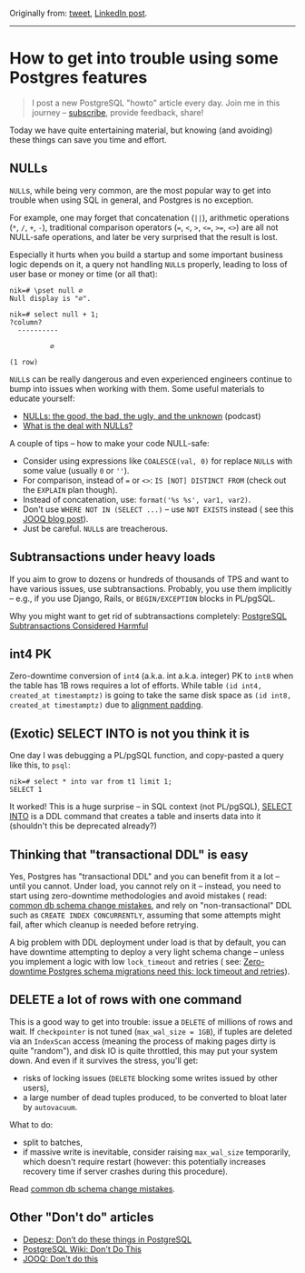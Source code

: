 Originally from: [tweet](https://twitter.com/samokhvalov/status/1712342522314572064), [LinkedIn post](...).

---

# How to get into trouble using some Postgres features

> I post a new PostgreSQL "howto" article every day. Join me in this
> journey – [subscribe](https://twitter.com/samokhvalov/), provide feedback, share!

Today we have quite entertaining material, but knowing (and avoiding) these things can save you time and effort.

## NULLs

`NULL`s, while being very common, are the most popular way to get into trouble when using SQL in general, and Postgres
is
no exception.

For example, one may forget that concatenation (`||`), arithmetic operations (`*`, `/`, `+`, `-`), traditional
comparison operators (`=`, `<`, `>`, `<=`, `>=`, `<>`) are all not NULL-safe operations, and later be very surprised
that the result is lost.

Especially it hurts when you build a startup and some important business logic depends on it, a query not
handling `NULL`s properly, leading to loss of user base or money or time (or all that):

```
nik=# \pset null ∅
Null display is "∅".

nik=# select null + 1;
?column?
  ----------

          ∅

(1 row)
```

`NULL`s can be really dangerous and even experienced engineers continue to bump into issues when working with them. Some
useful materials to educate yourself:

- [NULLs: the good, the bad, the ugly, and the unknown](https://postgres.fm/episodes/nulls-the-good-the-bad-the-ugly-and-the-unknown)
  (podcast)
- [What is the deal with NULLs?](http://thoughts.davisjeff.com/2009/08/02/what-is-the-deal-with-nulls/)

A couple of tips – how to make your code NULL-safe:

- Consider using expressions like `COALESCE(val, 0)` for replace `NULL`s with some value (usually `0` or `''`).
- For comparison, instead of `=` or `<>`: `IS [NOT] DISTINCT FROM` (check out the `EXPLAIN` plan though).
- Instead of concatenation, use: `format('%s %s', var1, var2)`.
- Don't use `WHERE NOT IN (SELECT ...)` – use `NOT EXISTS` instead (
  see this [JOOQ blog post](https://jooq.org/doc/latest/manual/reference/dont-do-this/dont-do-this-sql-not-in/)).
- Just be careful. `NULL`s are treacherous.

## Subtransactions under heavy loads

If you aim to grow to dozens or hundreds of thousands of TPS and want to have various issues, use subtransactions.
Probably, you use them implicitly – e.g., if you use Django, Rails, or `BEGIN/EXCEPTION` blocks in PL/pgSQL.

Why you might want to get rid of subtransactions completely:
[PostgreSQL Subtransactions Considered Harmful](https://postgres.ai/blog/20210831-postgresql-subtransactions-considered-harmful)

## int4 PK

Zero-downtime conversion of `int4` (a.k.a. int a.k.a. integer) PK to `int8` when the table has 1B rows requires a lot of
efforts. While table `(id int4, created_at timestamptz)` is going to take the same disk space as
`(id int8, created_at timestamptz)` due to [alignment padding](https://stackoverflow.com/a/7431468/459391).

## (Exotic) SELECT INTO is not you think it is

One day I was debugging a PL/pgSQL function, and copy-pasted a query like this, to `psql`:

```
nik=# select * into var from t1 limit 1;
SELECT 1
```

It worked! This is a huge surprise – in SQL context (not
PL/pgSQL), [SELECT INTO](https://postgresql.org/docs/current/sql-selectinto.html) is a DDL command that creates a table
and inserts data into it (shouldn't this be deprecated already?)

## Thinking that "transactional DDL" is easy

Yes, Postgres has "transactional DDL" and you can benefit from it a lot – until you cannot. Under load, you cannot rely
on it – instead, you need to start using zero-downtime methodologies and avoid mistakes (
read: [common db schema change mistakes](https://postgres.ai/blog/20220525-common-db-schema-change-mistakes), and rely
on "non-transactional" DDL such as
`CREATE INDEX CONCURRENTLY`, assuming that some attempts might fail, after which cleanup is needed before retrying.

A big problem with DDL deployment under load is that by default, you can have downtime attempting to deploy a very light
schema change – unless you implement a logic with low `lock_timeout` and retries (
see: [Zero-downtime Postgres schema migrations need this: lock timeout and retries](https://postgres.ai/blog/20210923-zero-downtime-postgres-schema-migrations-lock-timeout-and-retries)).

## DELETE a lot of rows with one command

This is a good way to get into trouble: issue a `DELETE` of millions of rows and wait. If `checkpointer` is not tuned
(`max_wal_size = 1GB`), if tuples are deleted via an `IndexScan` access (meaning the process of making pages dirty is
quite "random"), and disk IO is quite throttled, this may put your system down. And even if it survives the stress,
you'll get:

- risks of locking issues (`DELETE` blocking some writes issued by other users),
- a large number of dead tuples produced, to be converted to bloat later by `autovacuum`.

What to do:

- split to batches,
- if massive write is inevitable, consider raising `max_wal_size` temporarily, which doesn't require restart (however:
  this potentially increases recovery time if server crashes during this procedure).

Read [common db schema change mistakes](https://postgres.ai/blog/20220525-common-db-schema-change-mistakes#case-4-unlimited-massive-change).

## Other "Don't do" articles

- [Depesz: Don’t do these things in PostgreSQL](https://depesz.com/2020/01/28/dont-do-these-things-in-postgresql/)
- [PostgreSQL Wiki: Don't Do This](https://wiki.postgresql.org/wiki/Don't_Do_This)
- [JOOQ: Don't do this](https://jooq.org/doc/latest/manual/reference/dont-do-this/)
